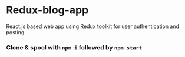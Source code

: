 # Redux-blog-app
React.js based web app using Redux toolkit for user authentication and posting

### Clone & spool with `npm i` followed by `npm start`
